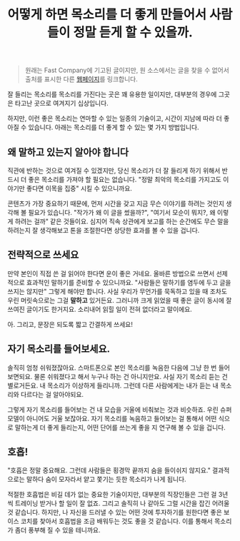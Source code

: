 ﻿---
title: 어떻게 하면 목소리를 더 좋게 만들어서 사람들이 정말 듣게 할 수 있을까.
categories:
  - ideas
tags:
  - 목소리
pubDate: 2016-09-18
description: 기본 설명을 입력하세요
---

> 원래는 Fast Company에 기고된 글이지만, 원 소스에서는 글을 찾을 수 없어서 출처를 표시한 다른 [웹페이지](http://www.humanengineers.com/hr_library/how-to-make-your-voice-sound-better-so-people-will-actually-listen-to-you/ "휴먼엔지니어")를 링크합니다.

잘 들리는 목소리를 목소리를 가진다는 곳은 꽤 유용한 일이지만, 대부분의 경우에 그곳은 타고난 곳으로 여겨지기 십상입니다.

하지만, 이런 좋은 목소리는 연마할 수 있는 일종의 기술이고, 시간이 지남에 따라 더 좋아질 수 있습니다. 아래는 목소리를 더 좋게 할 수 있는 몇 가지 방법입니다.

## 왜 말하고 있는지 알아야 합니다

직관에 반하는 것으로 여겨질 수 있겠지만, 당신 목소리가 더 잘 들리게 하기 위해서 반드시 더 좋은 목소리를 가져야 할 필요는 없습니다. "정말 최악의 목소리를 가지고도 이야기만 좋다면 이목을 집중" 시킬 수 있으니까요.

콘텐츠가 가장 중요하기 때문에, 먼저 시간을 갖고 지금 무슨 이야기를 하려는 것인지 생각해 볼 필요가 있습니다. "작가가 왜 이 글을 썼을까?", "여기서 모순이 뭐지?, 왜 이렇게 하려는 걸까" 같은 것들이요. 심지어 직속 상관에게 보고를 하는 순간에도 무슨 말을 하려는지 잘 생각해보고 톤을 조절한다면 상당한 효과를 볼 수 있을 겁니다.

## 전략적으로 쓰세요

만약 본인이 직접 쓴 걸 읽어야 한다면 운이 좋은 거네요. 올바른 방법으로 쓰면서 선제적으로 효과적인 말하기를 준비할 수 있으니까요. "사람들은 말하기를 염두에 두고 글을 쓰지는 않지만" 그렇게 해야만 합니다. 사실 우리가 무언가를 묵독하고 있을 때 조차도 우린 머릿속으로는 그걸 **말하고** 있거든요. 그러니까 크게 읽었을 때 좋은 글이 동시에 잘 쓰여진 글이기도 한거지요. 소리내어 읽힐 일이 전혀 없더라고 말이에요.

아. 그리고, 문장은 되도록 짧고 간결하게 쓰세요!

## 자기 목소리를 들어보세요.

솔직히 엄청 쉬워졌잖아요. 스마트폰으로 본인 목소리를 녹음한 다음에 그냥 한 번 들어보면되요. 물론 쉬워졌다고 해서 누구나 하는 건 아니지만요. 사실 자기 목소리 듣는 건 별로거든요. 내 목소리가 이상하게 들리니까. 그런데 다른 사람에게는 내가 듣는 내 목소리와 다르다는 걸 알아야되요.

그렇게 자기 목소리를 들어보는 건 내 모습을 거울에 비춰보는 것과 비슷하죠. 우린 슈퍼모델이 아니어도 거울 보잖아요. 자기 목소리를 녹음하고 들어보는 걸 통해서 어떤 식으로 말하는게 더 좋게 들리는지, 어떤 단어를 쓰는게 좋을 지 연구해 볼 수 있을 겁니다.

## 호흡!

"호흡은 정말 중요해요. 그런데 사람들은 횡경막 끝까지 숨을 들이쉬지 않지요." 결과적으로는 말하다 숨이 모자라서 얕고 쫓기는 듯한 목소리가 나게 됩니다.

적절한 호흡법은 비길 데가 없는 중요한 기술이지만, 대부분의 직장인들은 그런 걸 3년 씩 트레이닝 받거나 할 일이 잘 없죠. 그리고 솔직히 나 같아도 그럴 시간을 잡긴 어려울 것 같습니다. 하지만, 나 자신을 드러낼 수 있는 어떤 것에 투자하기를 원한다면 좋은 보이스 코치를 찾아서 호흡법을 조금 배워두는 것도 좋을 것 같습니다. 이를 통해서 목소리가 좀더 풍부해 질 수 있을 테니까요.


